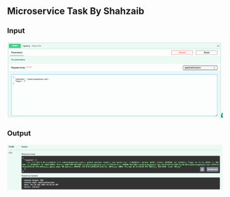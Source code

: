 ## Microservice Task By Shahzaib

### Input
![alt text](image.png)

### Output
![alt text](image-1.png)